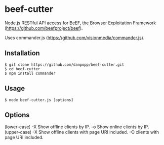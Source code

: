 beef-cutter
===========

Node.js RESTful API access for BeEF, the Browser Exploitation Framework (https://github.com/beefproject/beef).

Uses commander.js (https://github.com/visionmedia/commander.js).

## Installation
    $ git clone https://github.com/danpopp/beef-cutter.git
    $ cd beef-cutter
    $ npm install commander
    
## Usage
    $ node beef-cutter.js [options] 
    
## Options
(lower-case)
    -X  Show offline clients by IP.
    -o  Show online clients by IP.
(upper-case)
    -X  Show offline clients with page URI included.
    -O  clients with page URI included.
  
